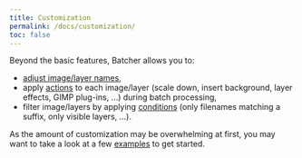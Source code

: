 ```yaml
---
title: Customization
permalink: /docs/customization/
toc: false
---
```


Beyond the basic features, Batcher allows you to:
* [adjust image/layer names](Renaming.md),
* apply [actions](Actions.md) to each image/layer (scale down, insert background, layer effects, GIMP plug-ins, ...) during batch processing,
* filter image/layers by applying [conditions](Conditions.md) (only filenames matching a suffix, only visible layers, ...).

As the amount of customization may be overwhelming at first, you may want to take a look at a few [examples](../Examples.md) to get started.
